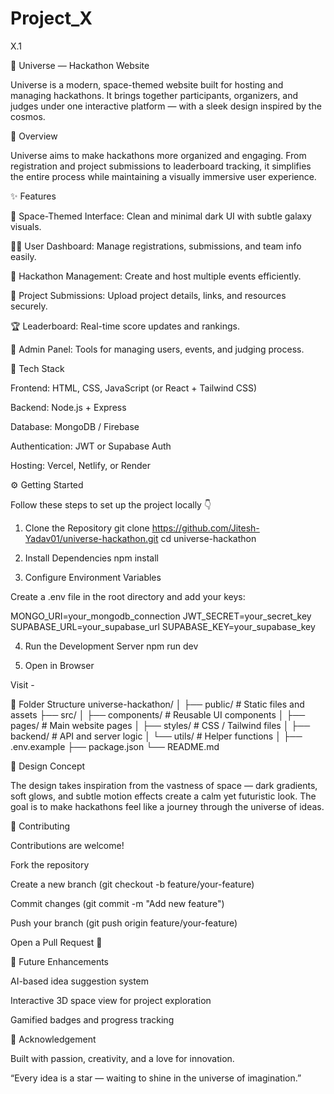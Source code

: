 # Project_X
X.1


🌌 Universe — Hackathon Website

Universe is a modern, space-themed website built for hosting and managing hackathons.
It brings together participants, organizers, and judges under one interactive platform — with a sleek design inspired by the cosmos.

🚀 Overview

Universe aims to make hackathons more organized and engaging.
From registration and project submissions to leaderboard tracking, it simplifies the entire process while maintaining a visually immersive user experience.

✨ Features

🌠 Space-Themed Interface: Clean and minimal dark UI with subtle galaxy visuals.

👩‍🚀 User Dashboard: Manage registrations, submissions, and team info easily.

🧩 Hackathon Management: Create and host multiple events efficiently.

📂 Project Submissions: Upload project details, links, and resources securely.

🏆 Leaderboard: Real-time score updates and rankings.

🔧 Admin Panel: Tools for managing users, events, and judging process.

🧠 Tech Stack

Frontend: HTML, CSS, JavaScript (or React + Tailwind CSS)

Backend: Node.js + Express

Database: MongoDB / Firebase

Authentication: JWT or Supabase Auth

Hosting: Vercel, Netlify, or Render

⚙️ Getting Started

Follow these steps to set up the project locally 👇

1. Clone the Repository
git clone https://github.com/Jitesh-Yadav01/universe-hackathon.git
cd universe-hackathon

2. Install Dependencies
npm install

3. Configure Environment Variables

Create a .env file in the root directory and add your keys:

MONGO_URI=your_mongodb_connection
JWT_SECRET=your_secret_key
SUPABASE_URL=your_supabase_url
SUPABASE_KEY=your_supabase_key

4. Run the Development Server
npm run dev

5. Open in Browser

Visit -

📁 Folder Structure
universe-hackathon/
│
├── public/             # Static files and assets
├── src/
│   ├── components/     # Reusable UI components
│   ├── pages/          # Main website pages
│   ├── styles/         # CSS / Tailwind files
│   ├── backend/        # API and server logic
│   └── utils/          # Helper functions
│
├── .env.example
├── package.json
└── README.md

🎨 Design Concept

The design takes inspiration from the vastness of space —
dark gradients, soft glows, and subtle motion effects create a calm yet futuristic look.
The goal is to make hackathons feel like a journey through the universe of ideas.

🤝 Contributing

Contributions are welcome!

Fork the repository

Create a new branch (git checkout -b feature/your-feature)

Commit changes (git commit -m "Add new feature")

Push your branch (git push origin feature/your-feature)

Open a Pull Request 🚀

🔭 Future Enhancements

AI-based idea suggestion system

Interactive 3D space view for project exploration

Gamified badges and progress tracking

💫 Acknowledgement

Built with passion, creativity, and a love for innovation.

“Every idea is a star — waiting to shine in the universe of imagination.”
